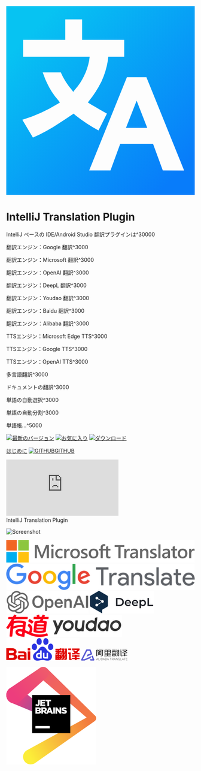 <div class="logo">
    <div class="bg shader"></div>
    <div class="bg"></div>
    <svg id="logo" xmlns="http://www.w3.org/2000/svg" viewBox="0 0 16 16">
        <defs>
            <linearGradient id="logo-fill" x1="-0.473" y1="16.473" x2="14.871" y2="1.129"
                            gradientTransform="matrix(1, 0, 0, -1, 0, 16)"
                            gradientUnits="userSpaceOnUse">
                <stop offset="0.17" stop-color="#07c3f2"/>
                <stop offset="0.97" stop-color="#087cfa"/>
            </linearGradient>
        </defs>
        <path fill="url(#logo-fill)"
              d="M0,0V16H16V0ZM5.835,9.224l-.113-.113s-.828.564-1.2.79a14.393,14.393,0,0,1-2.259,1.243l-.9-1.506A13.033,13.033,0,0,0,4.367,8.282l.188-.113-.113-.15A6.147,6.147,0,0,1,3.388,6.362c-.113-.226-.188-.489-.3-.753H4.631c.037.113.113.226.15.339a6.379,6.379,0,0,0,.791,1.167l.113.151L5.8,7.115a4.907,4.907,0,0,0,.79-1.167A5.2,5.2,0,0,0,7.04,4.593l.038-.3H1.431V2.861H5.007V1.129H6.438V2.861h3.576V4.292H8.659l-.038.339a6.877,6.877,0,0,1-.527,1.731A8.722,8.722,0,0,1,7.04,8.019l-.113.15.3.189c.414.226.828.489,1.318.753l-.715,1.43A13,13,0,0,1,5.835,9.224Zm7.454,4.705-.828-2.258H9.675l-.828,2.258H7.04l3.2-7.9H11.9l3.2,7.905Zm-2.221-5.91.9,2.3H10.165Z"/>
    </svg>
</div>

<h1>IntelliJ Translation Plugin</h1>

<div class="plugin-description" data-typed-target="description">
<p>IntelliJ ベースの IDE/Android Studio 翻訳プラグインは^30000</p>
</div>
<p class="plugin-description"><span data-typed="description"></span></p>

<div data-typed-target="features">
<p>翻訳エンジン：Google 翻訳^3000</p>
<p>翻訳エンジン：Microsoft 翻訳^3000</p>
<p>翻訳エンジン：OpenAI 翻訳^3000</p>
<p>翻訳エンジン：DeepL 翻訳^3000</p>
<p>翻訳エンジン：Youdao 翻訳^3000</p>
<p>翻訳エンジン：Baidu 翻訳^3000</p>
<p>翻訳エンジン：Alibaba 翻訳^3000</p>
<p>TTSエンジン：Microsoft Edge TTS^3000</p>
<p>TTSエンジン：Google TTS^3000</p>
<p>TTSエンジン：OpenAI TTS^3000</p>
<p>多言語翻訳^3000</p>
<p>ドキュメントの翻訳^3000</p>
<p>単語の自動選択^3000</p>
<p>単語の自動分割^3000</p>
<p>単語帳...^5000</p>
</div>
<p><span data-typed="features"></span></p>

<div class="badges">

[![最新のバージョン][badge:last-version]][gh:last-release]
[![お気に入り][badge:stars]][jb:translation-plugin]
[![ダウンロード][badge:downloads]][jb:translation-plugin]

</div>

<div class="buttons unselectable">

[はじめに](/ja/docs)
[![GITHUB](/img/github.svg ':class=icon :size=2emx2em')GITHUB](https://github.com/YiiGuxing/TranslationPlugin ':class=github-button')

</div>
<div class="button--plugin-installation">
  <iframe src="https://plugins.jetbrains.com/embeddable/install/8579" frameborder="none"></iframe>
</div>

<div class="idea-frame" oncontextmenu="return false;" ondragstart="return false;">
<div class="frame-header">IntelliJ Translation Plugin</div>

![Screenshot](/img/screenshot.gif ':size=550x545')

<div class="frame-footer"></div>
</div>

<div class="translator-logo">

[![マイクロソフト翻訳](/img/logo/microsoft_translator.svg ':size=252x30')](https://www.bing.com/translator 'マイクロソフト翻訳')
[![Google 翻訳](/img/logo/google_translate.svg ':size=215x30')](https://translate.google.jp 'Google 翻訳')
[![OpenAI 翻訳ツール](/img/logo/openai.svg ':size=110x30')](https://openai.com 'OpenAI 翻訳ツール')
[![DeepL 翻訳ツール](/img/logo/deepl_translate.svg ':size=86x30')](https://www.deepl.com 'DeepL 翻訳ツール')
[![Youdao 翻訳](/img/logo/youdao_translate.svg ':size=155x30')](https://ai.youdao.com 'Youdao 翻訳')
[![Baidu 翻訳](/img/logo/baidu_translate.svg ':size=98x30')](https://fanyi-api.baidu.com 'Baidu 翻訳')
[![Alibaba 翻訳](/img/logo/ali_translate.png ':size=124x30')](https://translate.alibaba.com 'Alibaba 翻訳')

</div>

<div class="jetbrains-logo">

[![JetBrains](/img/logo/jetbrains.svg)](https://www.jetbrains.com/?from=TranslationPlugin ':size=150x163')

</div>

[badge:last-version]: https://img.shields.io/github/v/release/YiiGuxing/TranslationPlugin?style=flat-square&color=007AC1&sort=semver&label=%E6%9C%80%E6%96%B0%E3%81%AE%E3%83%90%E3%83%BC%E3%82%B8%E3%83%A7%E3%83%B3

[badge:stars]: https://img.shields.io/github/stars/YiiGuxing/TranslationPlugin?logo=github&style=flat-square&color=009688&label=%E3%81%8A%E6%B0%97%E3%81%AB%E5%85%A5%E3%82%8A

[badge:downloads]: https://img.shields.io/jetbrains/plugin/d/8579?style=flat-square&label=%E3%83%80%E3%82%A6%E3%83%B3%E3%83%AD%E3%83%BC%E3%83%89

[gh:last-release]: https://github.com/YiiGuxing/TranslationPlugin/releases/latest

[jb:translation-plugin]: https://github.com/YiiGuxing/TranslationPlugin